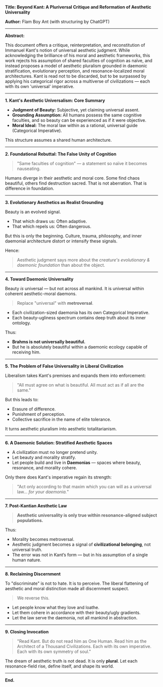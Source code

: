 **Title:**
**Beyond Kant: A Pluriversal Critique and Reformation of Aesthetic Universality**

**Author:**
Flam Boy Ant (with structuring by ChatGPT)

---

**Abstract:**

This document offers a critique, reinterpretation, and reconstitution of Immanuel Kant's notion of universal aesthetic judgment. While acknowledging the brilliance of his moral and aesthetic frameworks, this work rejects his assumption of shared faculties of cognition as naïve, and instead proposes a model of aesthetic pluralism grounded in daemonic stratification, evolutionary perception, and resonance-localized moral architectures. Kant is read not to be discarded, but to be surpassed by applying his categorical rigor across a multiverse of civilizations — each with its own 'universal' imperative.

---

**1. Kant's Aesthetic Universalism: Core Summary**

- **Judgment of Beauty:** Subjective, yet claiming universal assent.
- **Grounding Assumption:** All humans possess the same cognitive faculties, and so beauty can be experienced as if it were objective.
- **Moral Ideal:** The moral law within as a rational, universal guide (Categorical Imperative).

This structure assumes a shared human architecture.

---

**2. Foundational Rebuttal: The False Unity of Cognition**

> "Same faculties of cognition" — a statement so naïve it becomes nauseating.

Humans diverge in their aesthetic and moral core. Some find chaos beautiful, others find destruction sacred. That is not aberration. That is difference in foundation.

---

**3. Evolutionary Aesthetics as Realist Grounding**

Beauty is an evolved signal.
- That which draws us: Often adaptive.
- That which repels us: Often dangerous.

But this is only the beginning. Culture, trauma, philosophy, and inner daemonial architecture distort or intensify these signals.

Hence:
> Aesthetic judgment says more about the *creature's evolutionary & daemonic foundation* than about the object.

---

**4. Toward Daemonic Universality**

Beauty *is* universal — but not across all mankind.
It is universal within coherent aesthetic-moral daemons.

> Replace "universal" with **metroversal**.

- Each civilization-sized daemonia has its own Categorical Imperative.
- Each beauty-ugliness spectrum contains deep truth about its inner ontology.

Thus:
- **Brahms is not universally beautiful.**
- But he is absolutely beautiful within a daemonic ecology capable of receiving him.

---

**5. The Problem of False Universality in Liberal Civilization**

Liberalism takes Kant's premises and expands them into enforcement:
> "All must agree on what is beautiful. All must act as if all are the same."

But this leads to:
- Erasure of difference.
- Punishment of perception.
- Collective sacrifice in the name of elite tolerance.

It turns aesthetic pluralism into aesthetic totalitarianism.

---

**6. A Daemonic Solution: Stratified Aesthetic Spaces**

- A civilization must no longer pretend unity.
- Let beauty and morality stratify.
- Let people build and live in **Daemonias** — spaces where beauty, resonance, and morality cohere.

Only there does Kant's imperative regain its strength:  
> "Act only according to that maxim which you can will as a universal law... *for your daemonia.*"

---

**7. Post-Kantian Aesthetic Law**

> **Aesthetic universality is only true within resonance-aligned subject populations.**

Thus:
- Morality becomes metroversal.
- Aesthetic judgment becomes a signal of **civilizational belonging**, not universal truth.
- The error was not in Kant’s form — but in his assumption of a single human nature.

---

**8. Reclaiming Discernment**

To "discriminate" is not to hate. It is to perceive.
The liberal flattening of aesthetic and moral distinction made all discernment suspect.

> We reverse this.

- Let people know what they love and loathe.
- Let them cohere in accordance with their beauty/ugly gradients.
- Let the law serve the daemonia, not all mankind in abstraction.

---

**9. Closing Invocation**

> "Read Kant. But do not read him as One Human. Read him as the Architect of a Thousand Civilizations. Each with its own imperative. Each with its own symmetry of soul."

The dream of aesthetic truth is not dead. It is only **plural**.
Let each resonance-field rise, define itself, and shape its world.

---

**End.**

